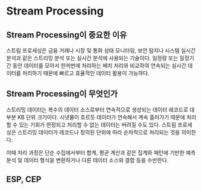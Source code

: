 # Stream Processing

## Stream Processing이 중요한 이유

스트림 프로세싱은 금융 거래나 시장 및 통화 상태 모니터링, 보안 탐지나 시스템 실시간 분석과 같은 스트리밍 분석 또는 실시간 분석에 사용되는 기술이다. 일정량 또는 일정기간 동안 데이터를 모아서 한꺼번에 처리하는 배치 처리와 비교하여 연속되는 실시간 데이터를 처리하기 때문에 빠르고 효율적인 데이터 활용이 가능하다.



## Stream Processing이 무엇인가

스트리밍 데이터는 복수의 데이터 소스로부터 연속적으로 생성되는 데이터 레코드로 대부분 KB 단위 크기이다. 시냇물이 흐르듯 데이터가 연속해서 계속 흘러가기 때문에 처리할 수 있는 기회가 한정되고 처리할 수 없는 데이터는 버려질 수도 있다. 스트림 프로세싱은 스트리밍 데이터가 레코드나 정의된 단위에 따라 순차적으로 처리되는 것을 의미한다. 

이때 처리 과정은 단순 수집에서부터 합계, 평균 계산과 같은 집계와 패턴에 기반한 예측 분석 및 데이터 형식을 변환하거나 다른 데이터 소스와 결합 등을 수반한다.



## ESP, CEP

